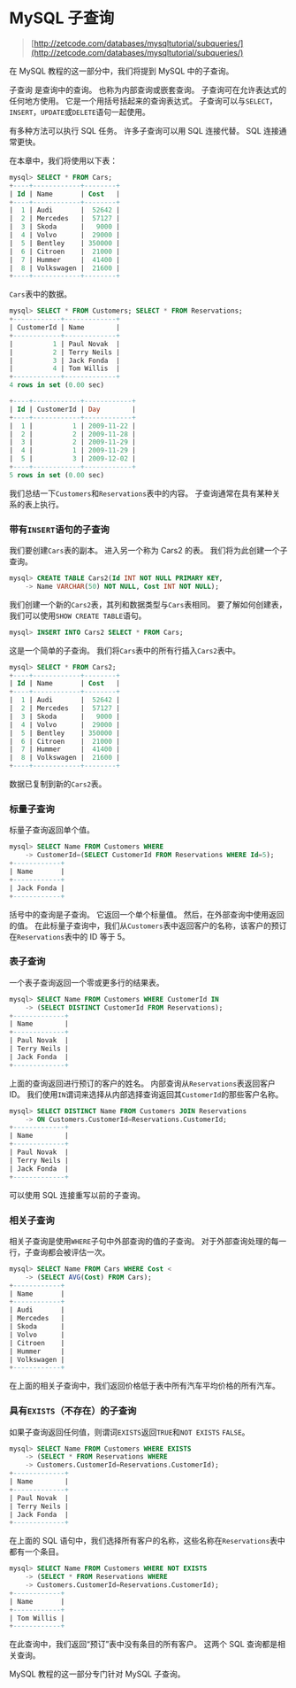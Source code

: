 # MySQL 子查询

> [http://zetcode.com/databases/mysqltutorial/subqueries/](http://zetcode.com/databases/mysqltutorial/subqueries/)

在 MySQL 教程的这一部分中，我们将提到 MySQL 中的子查询。

子查询 是查询中的查询。 也称为内部查询或嵌套查询。 子查询可在允许表达式的任何地方使用。 它是一个用括号括起来的查询表达式。 子查询可以与`SELECT`，`INSERT`，`UPDATE`或`DELETE`语句一起使用。

有多种方法可以执行 SQL 任务。 许多子查询可以用 SQL 连接代替。 SQL 连接通常更快。

在本章中，我们将使用以下表：

```sql
mysql> SELECT * FROM Cars;
+----+------------+--------+
| Id | Name       | Cost   |
+----+------------+--------+
|  1 | Audi       |  52642 |
|  2 | Mercedes   |  57127 |
|  3 | Skoda      |   9000 |
|  4 | Volvo      |  29000 |
|  5 | Bentley    | 350000 |
|  6 | Citroen    |  21000 |
|  7 | Hummer     |  41400 |
|  8 | Volkswagen |  21600 |
+----+------------+--------+

```

`Cars`表中的数据。

```sql
mysql> SELECT * FROM Customers; SELECT * FROM Reservations;
+------------+-------------+
| CustomerId | Name        |
+------------+-------------+
|          1 | Paul Novak  |
|          2 | Terry Neils |
|          3 | Jack Fonda  |
|          4 | Tom Willis  |
+------------+-------------+
4 rows in set (0.00 sec)

+----+------------+------------+
| Id | CustomerId | Day        |
+----+------------+------------+
|  1 |          1 | 2009-11-22 |
|  2 |          2 | 2009-11-28 |
|  3 |          2 | 2009-11-29 |
|  4 |          1 | 2009-11-29 |
|  5 |          3 | 2009-12-02 |
+----+------------+------------+
5 rows in set (0.00 sec)

```

我们总结一下`Customers`和`Reservations`表中的内容。 子查询通常在具有某种关系的表上执行。

### 带有`INSERT`语句的子查询

我们要创建`Cars`表的副本。 进入另一个称为 Cars2 的表。 我们将为此创建一个子查询。

```sql
mysql> CREATE TABLE Cars2(Id INT NOT NULL PRIMARY KEY, 
    -> Name VARCHAR(50) NOT NULL, Cost INT NOT NULL);

```

我们创建一个新的`Cars2`表，其列和数据类型与`Cars`表相同。 要了解如何创建表，我们可以使用`SHOW CREATE TABLE`语句。

```sql
mysql> INSERT INTO Cars2 SELECT * FROM Cars;

```

这是一个简单的子查询。 我们将`Cars`表中的所有行插入`Cars2`表中。

```sql
mysql> SELECT * FROM Cars2;
+----+------------+--------+
| Id | Name       | Cost   |
+----+------------+--------+
|  1 | Audi       |  52642 |
|  2 | Mercedes   |  57127 |
|  3 | Skoda      |   9000 |
|  4 | Volvo      |  29000 |
|  5 | Bentley    | 350000 |
|  6 | Citroen    |  21000 |
|  7 | Hummer     |  41400 |
|  8 | Volkswagen |  21600 |
+----+------------+--------+

```

数据已复制到新的`Cars2`表。

### 标量子查询

标量子查询返回单个值。

```sql
mysql> SELECT Name FROM Customers WHERE 
    -> CustomerId=(SELECT CustomerId FROM Reservations WHERE Id=5);
+------------+
| Name       |
+------------+
| Jack Fonda |
+------------+

```

括号中的查询是子查询。 它返回一个单个标量值。 然后，在外部查询中使用返回的值。 在此标量子查询中，我们从`Customers`表中返回客户的名称，该客户的预订在`Reservations`表中的 ID 等于 5。

### 表子查询

一个表子查询返回一个零或更多行的结果表。

```sql
mysql> SELECT Name FROM Customers WHERE CustomerId IN    
    -> (SELECT DISTINCT CustomerId FROM Reservations);
+-------------+
| Name        |
+-------------+
| Paul Novak  |
| Terry Neils |
| Jack Fonda  |
+-------------+

```

上面的查询返回进行预订的客户的姓名。 内部查询从`Reservations`表返回客户 ID。 我们使用`IN`谓词来选择从内部选择查询返回其`CustomerId`的那些客户名称。

```sql
mysql> SELECT DISTINCT Name FROM Customers JOIN Reservations
    -> ON Customers.CustomerId=Reservations.CustomerId;
+-------------+
| Name        |
+-------------+
| Paul Novak  |
| Terry Neils |
| Jack Fonda  |
+-------------+

```

可以使用 SQL 连接重写以前的子查询。

### 相关子查询

相关子查询是使用`WHERE`子句中外部查询的值的子查询。 对于外部查询处理的每一行，子查询都会被评估一次。

```sql
mysql> SELECT Name FROM Cars WHERE Cost <
    -> (SELECT AVG(Cost) FROM Cars);
+------------+
| Name       |
+------------+
| Audi       |
| Mercedes   |
| Skoda      |
| Volvo      |
| Citroen    |
| Hummer     |
| Volkswagen |
+------------+

```

在上面的相关子查询中，我们返回价格低于表中所有汽车平均价格的所有汽车。

### 具有`EXISTS`（不存在）的子查询

如果子查询返回任何值，则谓词`EXISTS`返回`TRUE`和`NOT EXISTS` `FALSE`。

```sql
mysql> SELECT Name FROM Customers WHERE EXISTS
    -> (SELECT * FROM Reservations WHERE
    -> Customers.CustomerId=Reservations.CustomerId);
+-------------+
| Name        |
+-------------+
| Paul Novak  |
| Terry Neils |
| Jack Fonda  |
+-------------+

```

在上面的 SQL 语句中，我们选择所有客户的名称，这些名称在`Reservations`表中都有一个条目。

```sql
mysql> SELECT Name FROM Customers WHERE NOT EXISTS    
    -> (SELECT * FROM Reservations WHERE 
    -> Customers.CustomerId=Reservations.CustomerId);
+------------+
| Name       |
+------------+
| Tom Willis |
+------------+

```

在此查询中，我们返回“预订”表中没有条目的所有客户。 这两个 SQL 查询都是相关查询。

MySQL 教程的这一部分专门针对 MySQL 子查询。